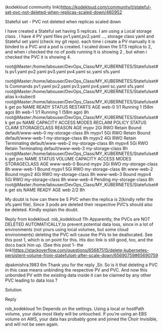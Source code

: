 (kodekloud community link)https://kodekloud.com/community/t/stateful-set-pvc-not-deleted-when-replicas-scaled-down/460952


Stateful set - PVC not deleted when replicas scaled down 

I have created a Stateful set having 5 replicas.
I am using a Local storage class .
I have 4 PV yaml files pv1.yaml,pv2.yaml …, storage class yaml and Stateful set yaml (check my git repo).
each time i create a PV manually it is binded to a PVC and a pod is created.
I scaled down the STS replica to 2, and when i checked the no of pods running it is showing 2 , but when i checked the PVC it is showing 4.

root@Master:/home/labsuser/DevOps_Class/MY_KUBERNETES/Statefulset# ls
pv1.yaml  pv2.yaml  pv3.yaml  pv4.yaml  sc.yaml  sfs.yaml

root@Master:/home/labsuser/DevOps_Class/MY_KUBERNETES/Statefulset# ls
Commands  pv1.yaml  pv2.yaml  pv3.yaml  pv4.yaml  sc.yaml  sfs.yaml
root@Master:/home/labsuser/DevOps_Class/MY_KUBERNETES/Statefulset# alias k=kubectl
root@Master:/home/labsuser/DevOps_Class/MY_KUBERNETES/Statefulset# k get po
NAME    READY   STATUS    RESTARTS      AGE
web-0   1/1     Running   1 (58m ago)   8h
web-1   1/1     Running   1 (58m ago)   8h
root@Master:/home/labsuser/DevOps_Class/MY_KUBERNETES/Statefulset# k get pv
NAME    CAPACITY   ACCESS MODES   RECLAIM POLICY   STATUS        CLAIM               STORAGECLASS       REASON   AGE
mypv    2Gi        RWO            Retain           Bound         default/www-web-0   my-storage-class            8h
mypv1   5Gi        RWO            Retain           Bound         default/www-web-1   my-storage-class            8h
mypv2   4Gi        RWO            Retain           Terminating   default/www-web-2   my-storage-class            8h
mypv4   5Gi        RWO            Retain           Terminating   default/www-web-3   my-storage-class            8h
root@Master:/home/labsuser/DevOps_Class/MY_KUBERNETES/Statefulset#  k get pvc
NAME        STATUS    VOLUME   CAPACITY   ACCESS MODES   STORAGECLASS       AGE
www-web-0   Bound     mypv     2Gi        RWO            my-storage-class   8h
www-web-1   Bound     mypv1    5Gi        RWO            my-storage-class   8h
www-web-2   Bound     mypv2    4Gi        RWO            my-storage-class   8h
www-web-3   Bound     mypv4    5Gi        RWO            my-storage-class   8h
www-web-4   Pending                                      my-storage-class   8h
root@Master:/home/labsuser/DevOps_Class/MY_KUBERNETES/Statefulset# k get sts
NAME   READY   AGE
web    2/2     8h

My doubt is how can there be 5 PVC when the replica is 2(kindly refer the sfs.yaml file). Since 3 pods are deleted their respective PVC’s should also be deleted.
Kindly explain the doubt.

Reply from kodekloud.
rob_kodekloud
11h
Apparently, the PVCs are NOT DELETED AUTOMATICALLY,to prevent potential data loss, since in a lot of 
environments (not yours using local volumes, but some cloud environments) deleting the PVC will cause the PVs to be 
deallocated. See this post 1, which is on point for this. His doc link is still good, too, and the docs back him up.
(See this post 1- the link)https://stackoverflow.com/questions/65687515/delete-kubernetes-persistent-volume-from-statefulset-after-scale-down/65690759#65690759

dpakmishra.1983
6m
Thank you for the reply ,Sir.
So is it that deleting a PVC in this case means unbinding the respective PV and PVC. And now this unbonded PV with the existing data inside it can be claimed by any other PVC leading to data loss ?

Solution



Reply

rob_kodekloud
1m
Depends on the settings. Using a local or hostPath volume, your data most likely will be untouched. If you’re using an EBS volume on AWS, your data has probably gone and joined the Choir Invisible, and will not be seen again.



